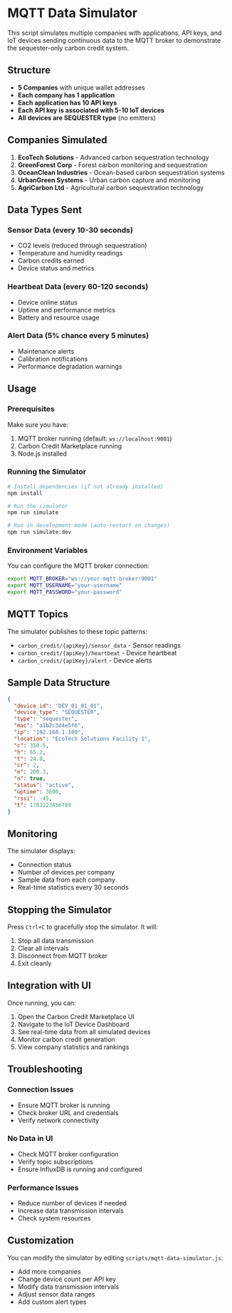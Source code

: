 # MQTT Data Simulator

This script simulates multiple companies with applications, API keys, and IoT devices sending continuous data to the MQTT broker to demonstrate the sequester-only carbon credit system.

## Structure

- **5 Companies** with unique wallet addresses
- **Each company has 1 application**
- **Each application has 10 API keys**
- **Each API key is associated with 5-10 IoT devices**
- **All devices are SEQUESTER type** (no emitters)

## Companies Simulated

1. **EcoTech Solutions** - Advanced carbon sequestration technology
2. **GreenForest Corp** - Forest carbon monitoring and sequestration
3. **OceanClean Industries** - Ocean-based carbon sequestration systems
4. **UrbanGreen Systems** - Urban carbon capture and monitoring
5. **AgriCarbon Ltd** - Agricultural carbon sequestration technology

## Data Types Sent

### Sensor Data (every 10-30 seconds)
- CO2 levels (reduced through sequestration)
- Temperature and humidity readings
- Carbon credits earned
- Device status and metrics

### Heartbeat Data (every 60-120 seconds)
- Device online status
- Uptime and performance metrics
- Battery and resource usage

### Alert Data (5% chance every 5 minutes)
- Maintenance alerts
- Calibration notifications
- Performance degradation warnings

## Usage

### Prerequisites

Make sure you have:
1. MQTT broker running (default: `ws://localhost:9001`)
2. Carbon Credit Marketplace running
3. Node.js installed

### Running the Simulator

```bash
# Install dependencies (if not already installed)
npm install

# Run the simulator
npm run simulate

# Run in development mode (auto-restart on changes)
npm run simulate:dev
```

### Environment Variables

You can configure the MQTT broker connection:

```bash
export MQTT_BROKER="ws://your-mqtt-broker:9001"
export MQTT_USERNAME="your-username"
export MQTT_PASSWORD="your-password"
```

## MQTT Topics

The simulator publishes to these topic patterns:

- `carbon_credit/{apiKey}/sensor_data` - Sensor readings
- `carbon_credit/{apiKey}/heartbeat` - Device heartbeat
- `carbon_credit/{apiKey}/alert` - Device alerts

## Sample Data Structure

```json
{
  "device_id": "DEV_01_01_01",
  "device_type": "SEQUESTER",
  "type": "sequester",
  "mac": "a1b2c3d4e5f6",
  "ip": "192.168.1.100",
  "location": "EcoTech Solutions Facility 1",
  "c": 350.5,
  "h": 65.2,
  "t": 24.8,
  "cr": 2,
  "e": 200.3,
  "o": true,
  "status": "active",
  "uptime": 3600,
  "rssi": -45,
  "t": 1703123456789
}
```

## Monitoring

The simulator displays:
- Connection status
- Number of devices per company
- Sample data from each company
- Real-time statistics every 30 seconds

## Stopping the Simulator

Press `Ctrl+C` to gracefully stop the simulator. It will:
1. Stop all data transmission
2. Clear all intervals
3. Disconnect from MQTT broker
4. Exit cleanly

## Integration with UI

Once running, you can:
1. Open the Carbon Credit Marketplace UI
2. Navigate to the IoT Device Dashboard
3. See real-time data from all simulated devices
4. Monitor carbon credit generation
5. View company statistics and rankings

## Troubleshooting

### Connection Issues
- Ensure MQTT broker is running
- Check broker URL and credentials
- Verify network connectivity

### No Data in UI
- Check MQTT broker configuration
- Verify topic subscriptions
- Ensure InfluxDB is running and configured

### Performance Issues
- Reduce number of devices if needed
- Increase data transmission intervals
- Check system resources

## Customization

You can modify the simulator by editing `scripts/mqtt-data-simulator.js`:

- Add more companies
- Change device count per API key
- Modify data transmission intervals
- Adjust sensor data ranges
- Add custom alert types
